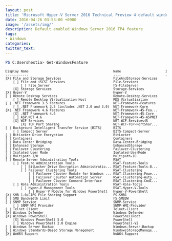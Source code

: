 ```yaml
---
layout: post
title: 'Microsoft Hyper-V Server 2016 Technical Preview 4 default windows feature'
date: 2016-04-26 03:53:00 +0900
image: '/assets/img/'
description: Default enabled Windows Server 2016 TP4 feature
tags:
- Windows
categories:
twitter_text:
---
```


```powershell
PS C:Usershestia> Get-WindowsFeature
```

<pre style="font-size: 10px">
Display Name                                            Name                       Install State
------------                                            ----                       -------------
[X] File and Storage Services                           FileAndStorage-Services        Installed
    [ ] File and iSCSI Services                         File-Services                  Available
        [ ] File Server                                 FS-FileServer                  Available
    [X] Storage Services                                Storage-Services               Installed
[X] Hyper-V                                             Hyper-V                        Installed
[ ] Remote Desktop Services                             Remote-Desktop-Services        Available
    [ ] Remote Desktop Virtualization Host              RDS-Virtualization             Available
[ ] .NET Framework 3.5 Features                         NET-Framework-Features         Available
    [ ] .NET Framework 3.5 (includes .NET 2.0 and 3.0)  NET-Framework-Core               Removed
[X] .NET Framework 4.6 Features                         NET-Framework-45-Fea...        Installed
    [X] .NET Framework 4.6                              NET-Framework-45-Core          Installed
    [ ] ASP.NET 4.6                                     NET-Framework-45-ASPNET        Available
    [X] WCF Services                                    NET-WCF-Services45             Installed
        [X] TCP Port Sharing                            NET-WCF-TCP-PortShar...        Installed
[ ] Background Intelligent Transfer Service (BITS)      BITS                           Available
    [ ] Compact Server                                  BITS-Compact-Server            Available
[ ] BitLocker Drive Encryption                          BitLocker                      Available
[ ] Containers                                          Containers                     Available
[ ] Data Center Bridging                                Data-Center-Bridging           Available
[ ] Enhanced Storage                                    EnhancedStorage                Available
[ ] Failover Clustering                                 Failover-Clustering            Available
[ ] Isolated User Mode                                  Isolated-UserMode              Available
[ ] Multipath I/O                                       Multipath-IO                   Available
[ ] Remote Server Administration Tools                  RSAT                           Available
    [ ] Feature Administration Tools                    RSAT-Feature-Tools             Available
        [ ] BitLocker Drive Encryption Administratio... RSAT-Feature-Tools-B...        Available
        [ ] Failover Clustering Tools                   RSAT-Clustering                Available
            [ ] Failover Cluster Module for Windows ... RSAT-Clustering-Powe...        Available
            [ ] Failover Cluster Automation Server      RSAT-Clustering-Auto...        Available
            [ ] Failover Cluster Command Interface      RSAT-Clustering-CmdI...        Available
    [ ] Role Administration Tools                       RSAT-Role-Tools                Available
        [ ] Hyper-V Management Tools                    RSAT-Hyper-V-Tools             Available
            [ ] Hyper-V Module for Windows PowerShell   Hyper-V-PowerShell             Available
[X] SMB 1.0/CIFS File Sharing Support                   FS-SMB1                        Installed
[ ] SMB Bandwidth Limit                                 FS-SMBBW                       Available
[ ] SNMP Service                                        SNMP-Service                   Available
    [ ] SNMP WMI Provider                               SNMP-WMI-Provider              Available
[ ] Telnet Client                                       Telnet-Client                  Available
[X] Windows Defender                                    Windows-Defender               Installed
[X] Windows PowerShell                                  PowerShellRoot                 Installed
    [X] Windows PowerShell 5.0                          PowerShell                     Installed
    [ ] Windows PowerShell 2.0 Engine                   PowerShell-V2                  Available
[ ] Windows Server Backup                               Windows-Server-Backup          Available
[ ] Windows Standards-Based Storage Management          WindowsStorageManage...        Available
[X] WoW64 Support                                       WoW64-Support                  Installed
</pre>


